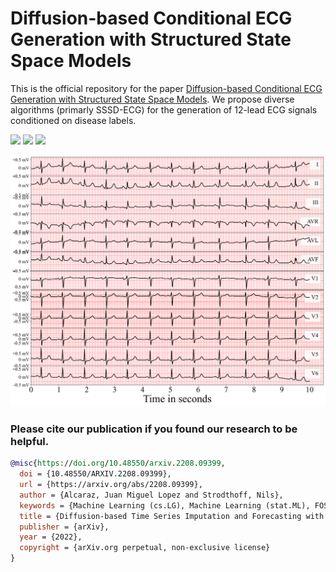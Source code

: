 # Diffusion-based Conditional ECG Generation with Structured State Space Models

This is the official repository for the paper [Diffusion-based Conditional ECG Generation with Structured State Space Models](https://arxiv.org/abs/2208.09399). We propose diverse algorithms (primarly SSSD-ECG) for the generation of 12-lead ECG signals conditioned on disease labels.


<a href="https://figshare.com/s/43df16e4a50e4dd0a0c5" alt="GitHub issues by-label">
  <img src="https://img.shields.io/badge/Dataset-10.6084%2Fm9.figshare.21922947-red" /></a>
<a href="https://figshare.com/s/81834b24a4711c2a5c55" alt="GitHub issues by-label">
  <img src="https://img.shields.io/badge/Model-10.6084%2Fm9.figshare.21922875-red" /></a>
<a href="https://zenodo.org/account/settings/github/repository/AI4HealthUOL/SSSD-ECG" alt="GitHub issues by-label">
  <img src="https://img.shields.io/badge/Code-10.5281%2Fzenodo.7551714-blue" /></a>
  
 

![alt text](https://github.com/AI4HealthUOL/SSSD-ECG/blob/main/clinical%20evaluation/diagnosis%20on%20normal%20samples/plots/reports/SSSD.png?style=centerme)


### Please cite our publication if you found our research to be helpful.

```bibtex
@misc{https://doi.org/10.48550/arxiv.2208.09399,
  doi = {10.48550/ARXIV.2208.09399},
  url = {https://arxiv.org/abs/2208.09399},
  author = {Alcaraz, Juan Miguel Lopez and Strodthoff, Nils},
  keywords = {Machine Learning (cs.LG), Machine Learning (stat.ML), FOS: Computer and information sciences, FOS: Computer and information sciences},
  title = {Diffusion-based Time Series Imputation and Forecasting with Structured State Space Models},
  publisher = {arXiv},
  year = {2022},
  copyright = {arXiv.org perpetual, non-exclusive license}
}

```
